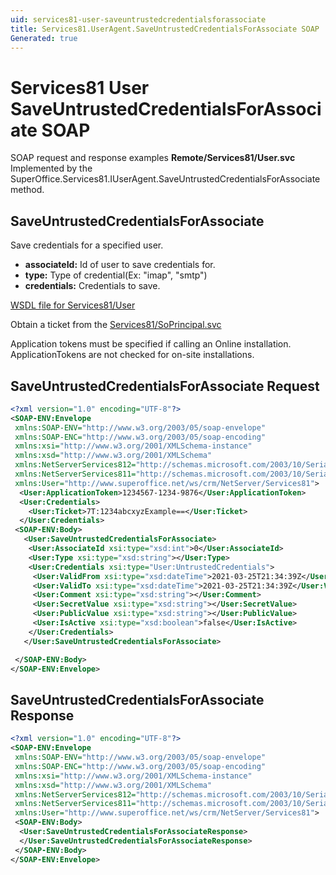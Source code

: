 ```yaml
---
uid: services81-user-saveuntrustedcredentialsforassociate
title: Services81.UserAgent.SaveUntrustedCredentialsForAssociate SOAP
Generated: true
---
```


# Services81 User SaveUntrustedCredentialsForAssociate SOAP

SOAP request and response examples **Remote/Services81/User.svc**
Implemented by the <see cref="M:SuperOffice.Services81.IUserAgent.SaveUntrustedCredentialsForAssociate">SuperOffice.Services81.IUserAgent.SaveUntrustedCredentialsForAssociate</see> method.

## SaveUntrustedCredentialsForAssociate

Save credentials for a specified user.

* **associateId:** Id of user to save credentials for.
* **type:** Type of credential(Ex: "imap", "smtp")
* **credentials:** Credentials to save.



[WSDL file for Services81/User](../Services81-User.md)

Obtain a ticket from the [Services81/SoPrincipal.svc](../SoPrincipal/SoPrincipal.md)

Application tokens must be specified if calling an Online installation. ApplicationTokens are not checked for on-site installations.

## SaveUntrustedCredentialsForAssociate Request

```xml
<?xml version="1.0" encoding="UTF-8"?>
<SOAP-ENV:Envelope
 xmlns:SOAP-ENV="http://www.w3.org/2003/05/soap-envelope"
 xmlns:SOAP-ENC="http://www.w3.org/2003/05/soap-encoding"
 xmlns:xsi="http://www.w3.org/2001/XMLSchema-instance"
 xmlns:xsd="http://www.w3.org/2001/XMLSchema"
 xmlns:NetServerServices812="http://schemas.microsoft.com/2003/10/Serialization/Arrays"
 xmlns:NetServerServices811="http://schemas.microsoft.com/2003/10/Serialization/"
 xmlns:User="http://www.superoffice.net/ws/crm/NetServer/Services81">
  <User:ApplicationToken>1234567-1234-9876</User:ApplicationToken>
  <User:Credentials>
    <User:Ticket>7T:1234abcxyzExample==</User:Ticket>
  </User:Credentials>
 <SOAP-ENV:Body>
   <User:SaveUntrustedCredentialsForAssociate>
    <User:AssociateId xsi:type="xsd:int">0</User:AssociateId>
    <User:Type xsi:type="xsd:string"></User:Type>
    <User:Credentials xsi:type="User:UntrustedCredentials">
     <User:ValidFrom xsi:type="xsd:dateTime">2021-03-25T21:34:39Z</User:ValidFrom>
     <User:ValidTo xsi:type="xsd:dateTime">2021-03-25T21:34:39Z</User:ValidTo>
     <User:Comment xsi:type="xsd:string"></User:Comment>
     <User:SecretValue xsi:type="xsd:string"></User:SecretValue>
     <User:PublicValue xsi:type="xsd:string"></User:PublicValue>
     <User:IsActive xsi:type="xsd:boolean">false</User:IsActive>
    </User:Credentials>
   </User:SaveUntrustedCredentialsForAssociate>

 </SOAP-ENV:Body>
</SOAP-ENV:Envelope>

```


## SaveUntrustedCredentialsForAssociate Response

```xml
<?xml version="1.0" encoding="UTF-8"?>
<SOAP-ENV:Envelope
 xmlns:SOAP-ENV="http://www.w3.org/2003/05/soap-envelope"
 xmlns:SOAP-ENC="http://www.w3.org/2003/05/soap-encoding"
 xmlns:xsi="http://www.w3.org/2001/XMLSchema-instance"
 xmlns:xsd="http://www.w3.org/2001/XMLSchema"
 xmlns:NetServerServices812="http://schemas.microsoft.com/2003/10/Serialization/Arrays"
 xmlns:NetServerServices811="http://schemas.microsoft.com/2003/10/Serialization/"
 xmlns:User="http://www.superoffice.net/ws/crm/NetServer/Services81">
 <SOAP-ENV:Body>
  <User:SaveUntrustedCredentialsForAssociateResponse>
  </User:SaveUntrustedCredentialsForAssociateResponse>
 </SOAP-ENV:Body>
</SOAP-ENV:Envelope>

```

